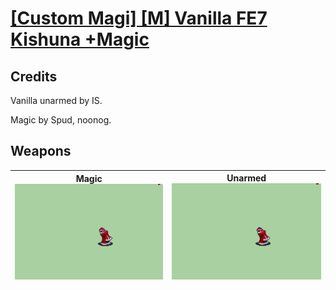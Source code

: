 # [\[Custom Magi\] \[M\] Vanilla FE7 Kishuna +Magic](./)
## Credits

Vanilla unarmed by IS.

Magic by Spud, noonog.

## Weapons

| <b>Magic</b><br/><img alt="Magic animation" src="./6.%20Magic/Magic.gif"/> | <b>Unarmed</b><br/><img alt="Unarmed animation" src="./8.%20Unarmed/Unarmed.gif"/> |
| :---: | :---: |

